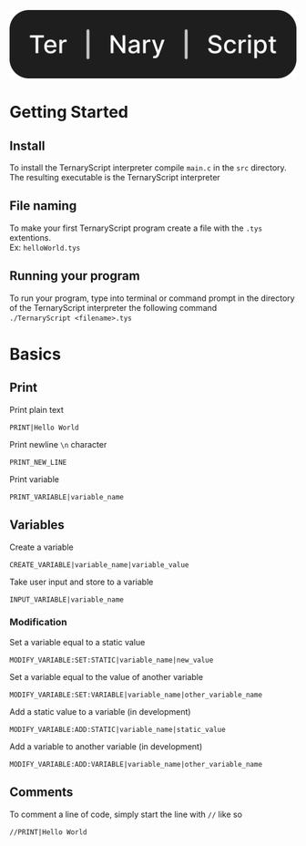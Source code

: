 ![TernaryScript](./logo/logo.svg)
# Getting Started
## Install
To install the TernaryScript interpreter compile `main.c` in the `src` directory. The resulting executable is the TernaryScript interpreter
## File naming
To make your first TernaryScript program create a file with the `.tys` extentions.
<br>
Ex: `helloWorld.tys`
## Running your program
To run your program, type into terminal or command prompt in the directory of the TernaryScript interpreter the following command
<br>
`./TernaryScript <filename>.tys`
# Basics
## Print
Print plain text
```
PRINT|Hello World
```
Print newline `\n` character
```
PRINT_NEW_LINE
```
Print variable
```
PRINT_VARIABLE|variable_name
```
## Variables
Create a variable
```
CREATE_VARIABLE|variable_name|variable_value
```
Take user input and store to a variable
```
INPUT_VARIABLE|variable_name
```
### Modification
Set a variable equal to a static value
```
MODIFY_VARIABLE:SET:STATIC|variable_name|new_value
```
Set a variable equal to the value of another variable
```
MODIFY_VARIABLE:SET:VARIABLE|variable_name|other_variable_name
```
Add a static value to a variable (in development)
```
MODIFY_VARIABLE:ADD:STATIC|variable_name|static_value
```
Add a variable to another variable (in development)
```
MODIFY_VARIABLE:ADD:VARIABLE|variable_name|other_variable_name
```
## Comments
To comment a line of code, simply start the line with `//` like so
```
//PRINT|Hello World
```
